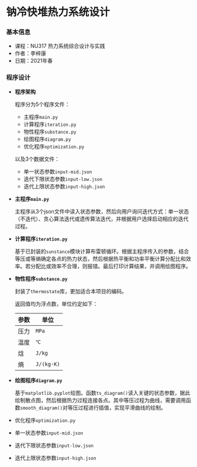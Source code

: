 # 钠冷快堆热力系统设计

### 基本信息

- 课程：NU317 热力系统综合设计与实践
- 作者：李梓康
- 日期：2021年春

### 程序设计

- **程序架构**

  程序分为5个程序文件：

  - 主程序```main.py```
  - 计算程序```iteration.py```
  - 物性程序```substance.py```
  - 绘图程序```diagram.py```
  - 优化程序```optimization.py```

  以及3个数据文件：

  - 单一状态参数```input-mid.json```
  - 迭代下限状态参数```input-low.json```
  - 迭代上限状态参数```input-high.json```

- **主程序```main.py```**

  主程序从3个json文件中读入状态参数，然后向用户询问迭代方式：单一状态（不迭代）、贪心算法迭代或遗传算法迭代，并根据用户选择启动相应的迭代过程。

- **计算程序```iteration.py```**

  基于已封装的```sunstance```模块计算布雷顿循环。根据主程序传入的参数，结合等压或等熵确定各点的热力状态，然后根据热平衡和功率平衡计算分配比和效率。若分配比或效率不合理，则报错。最后打印计算结果，并调用绘图程序。

- **物性程序```substance.py```**

  封装了```thermostate```库，更加适合本项目的编码。

  返回值均为浮点数，单位约定如下：

  | 参数 | 单位           |
  | ---- | -------------- |
  | 压力 | ```MPa```      |
  | 温度 | ```℃```        |
  | 焓   | ```J/kg```     |
  | 熵   | ```J/(kg·K)``` |

- **绘图程序```diagram.py```**

  基于```matplotlib.pyplot```绘图。函数```ts_diagram()```读入关键的状态参数，据此绘制散点图，然后根据热力过程连接各点。其中等压过程为曲线，需要调用函数```smooth_diagram()```对等压过程进行插值，实现平滑曲线的绘制。

- 优化程序```optimization.py```

- 单一状态参数```input-mid.json```
- 迭代下限状态参数```input-low.json```
- 迭代上限状态参数```input-high.json```